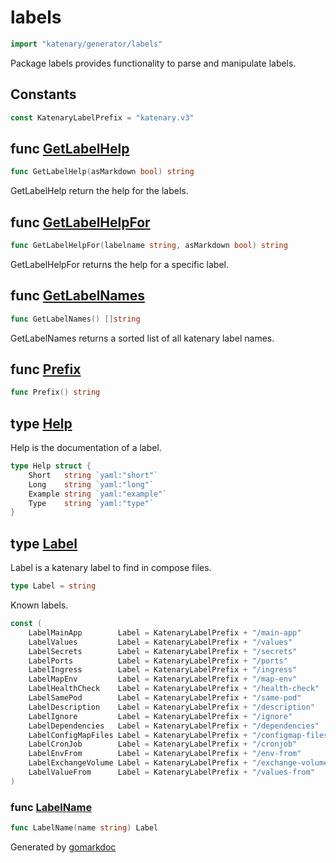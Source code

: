 <!-- Code generated by gomarkdoc. DO NOT EDIT -->

# labels

```go
import "katenary/generator/labels"
```

Package labels provides functionality to parse and manipulate labels.

## Constants

<a name="KatenaryLabelPrefix"></a>

```go
const KatenaryLabelPrefix = "katenary.v3"
```

<a name="GetLabelHelp"></a>
## func [GetLabelHelp](<https://github.com/katenary/katenary/blob/develop/generator/labels/katenaryLabels.go#L88>)

```go
func GetLabelHelp(asMarkdown bool) string
```

GetLabelHelp return the help for the labels.

<a name="GetLabelHelpFor"></a>
## func [GetLabelHelpFor](<https://github.com/katenary/katenary/blob/develop/generator/labels/katenaryLabels.go#L97>)

```go
func GetLabelHelpFor(labelname string, asMarkdown bool) string
```

GetLabelHelpFor returns the help for a specific label.

<a name="GetLabelNames"></a>
## func [GetLabelNames](<https://github.com/katenary/katenary/blob/develop/generator/labels/katenaryLabels.go#L72>)

```go
func GetLabelNames() []string
```

GetLabelNames returns a sorted list of all katenary label names.

<a name="Prefix"></a>
## func [Prefix](<https://github.com/katenary/katenary/blob/develop/generator/labels/katenaryLabels.go#L235>)

```go
func Prefix() string
```



<a name="Help"></a>
## type [Help](<https://github.com/katenary/katenary/blob/develop/generator/labels/katenaryLabels.go#L64-L69>)

Help is the documentation of a label.

```go
type Help struct {
    Short   string `yaml:"short"`
    Long    string `yaml:"long"`
    Example string `yaml:"example"`
    Type    string `yaml:"type"`
}
```

<a name="Label"></a>
## type [Label](<https://github.com/katenary/katenary/blob/develop/generator/labels/katenaryLabels.go#L57>)

Label is a katenary label to find in compose files.

```go
type Label = string
```

<a name="LabelMainApp"></a>Known labels.

```go
const (
    LabelMainApp        Label = KatenaryLabelPrefix + "/main-app"
    LabelValues         Label = KatenaryLabelPrefix + "/values"
    LabelSecrets        Label = KatenaryLabelPrefix + "/secrets"
    LabelPorts          Label = KatenaryLabelPrefix + "/ports"
    LabelIngress        Label = KatenaryLabelPrefix + "/ingress"
    LabelMapEnv         Label = KatenaryLabelPrefix + "/map-env"
    LabelHealthCheck    Label = KatenaryLabelPrefix + "/health-check"
    LabelSamePod        Label = KatenaryLabelPrefix + "/same-pod"
    LabelDescription    Label = KatenaryLabelPrefix + "/description"
    LabelIgnore         Label = KatenaryLabelPrefix + "/ignore"
    LabelDependencies   Label = KatenaryLabelPrefix + "/dependencies"
    LabelConfigMapFiles Label = KatenaryLabelPrefix + "/configmap-files"
    LabelCronJob        Label = KatenaryLabelPrefix + "/cronjob"
    LabelEnvFrom        Label = KatenaryLabelPrefix + "/env-from"
    LabelExchangeVolume Label = KatenaryLabelPrefix + "/exchange-volumes"
    LabelValueFrom      Label = KatenaryLabelPrefix + "/values-from"
)
```

<a name="LabelName"></a>
### func [LabelName](<https://github.com/katenary/katenary/blob/develop/generator/labels/katenaryLabels.go#L59>)

```go
func LabelName(name string) Label
```



Generated by [gomarkdoc](<https://github.com/princjef/gomarkdoc>)
